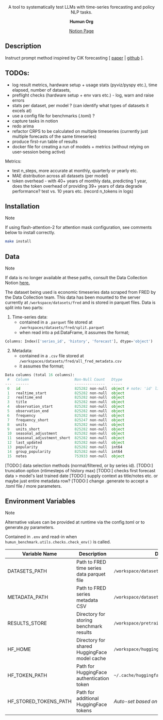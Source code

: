 <div align="center">

A tool to systematically test LLMs with time-series forecasting and policy NLP tasks.  

**Humun Org**

[Notion Page](https://humanity-unleashed.notion.site/LLM-Benchmarking-30835e8e64044ecaaddc84d4abcfdec8)
</div>

## Description

Instruct prompt method inspired by CiK forecasting [ [paper](https://arxiv.org/abs/2410.18959) | [github](https://github.com/ServiceNow/context-is-key-forecasting/blob/main/cik_benchmark/baselines/direct_prompt.py) ].


## TODOs:

* log result metrics, hardware setup + usage stats (pyviz/pyspy etc.), time elapsed, number of datasets,
* preflight checks (hardware setup + env vars etc.) - log, warn and raise errors
* stats per dataset, per model ? (can identify what types of datasets it excels at)
* use a config file for benchmarks (.toml) ? 
* capture tasks in notion
* redo arima 
* refactor CRPS to be calculated on multiple timeseries (currently just multiple forecasts of the same timeseries)
* produce first-run table of results
* docker file for creating a run of models + metrics (without relying on user-session being active)

Metrics: 
* test n_steps, more accurate at monthly, quarterly or yearly etc. 
* MAE distribution across all datasets (per model)
* token overhead - with 40+ years of monthly data, predicting 1 year, does the token overhead of providing 39+ years of data degrade performance? test vs. 10 years etc. (record n_tokens in logs)

## Installation
> [!Note]
> If using flash-attention-2 for attention mask configuration, see comments below to install correctly. 

```bash
make install
```

## Data
> [!Note]
> If data is no longer available at these paths, consult the Data Collection Notion [here.](https://humanity-unleashed.notion.site/Data-Collection-131d57b83b518183b5ddc38872f6bd6e)

The dataset being used is economic timeseries data scraped from FRED by the Data Collection team. This data has been mounted to the server currently at `/workspace/datasets/fred` and is stored in parquet files. 
Data is split into two parts:

1. Time-series data:
    * contained in a `.parquet` file stored at `/workspaces/datasets/fred/split.parquet`
    * when read into a pd.DataFrame, it assumes the format;   
```python 
Columns: Index(['series_id', 'history', 'forecast'], dtype='object')
```
2. Metadata:
    * contained in a `.csv` file stored at `/workspaces/datasets/fred/all_fred_metadata.csv`
    * it assumes the format; 
```python 
Data columns (total 16 columns):
 #   Column                     Non-Null Count   Dtype 
---  ------                     --------------   ----- 
 0   id                         825282 non-null  object # note: 'id' links to 'series_id' above
 1   realtime_start             825282 non-null  object
 2   realtime_end               825282 non-null  object
 3   title                      825282 non-null  object
 4   observation_start          825282 non-null  object
 5   observation_end            825282 non-null  object
 6   frequency                  825282 non-null  object
 7   frequency_short            825247 non-null  object
 8   units                      825282 non-null  object
 9   units_short                825282 non-null  object
 10  seasonal_adjustment        825282 non-null  object
 11  seasonal_adjustment_short  825282 non-null  object
 12  last_updated               825282 non-null  object
 13  popularity                 825282 non-null  int64 
 14  group_popularity           825282 non-null  int64 
 15  notes                      753933 non-null  object
```

[TODO:] data selection methods (normal/filtered, or by series id). 
[TODO:] truncation option (ntimesteps of history max)
[TODO:] checks first forecast data > model's last trained date
[TODO:] supply context as title/notes etc. or maybe just entire metadata row?
[TODO:] change .generate to accept a .toml file / more parameters. 


## Environment Variables 
> [!Note]
> Alternative values can be provided at runtime via the config.toml or to generate.py parameters.

Contained in `.env` and read-in when `humun_benchmark.utils.checks.check_env()` is called. 

| Variable Name | Description | Default Value |
|--------------|-------------|----------------|
| DATASETS_PATH | Path to FRED time series data parquet file | `/workspace/datasets/fred/split.parquet` |
| METADATA_PATH | Path to FRED series metadata CSV | `/workspace/datasets/fred/all_fred_metadata.csv` |
| RESULTS_STORE | Directory for storing benchmark results | `/workspace/pretraining/benchmarks` |
| HF_HOME | Directory for shared HuggingFace model cache | `/workspace/huggingface_cache` |
| HF_TOKEN_PATH | Path for HuggingFace authentication token | `~/.cache/huggingface/token` |
| HF_STORED_TOKENS_PATH | Path for additional HuggingFace tokens | *Auto-set based on HF_TOKEN_PATH* see [here](https://github.com/huggingface/huggingface_hub/blob/main/src/huggingface_hub/constants.py#L150)|



